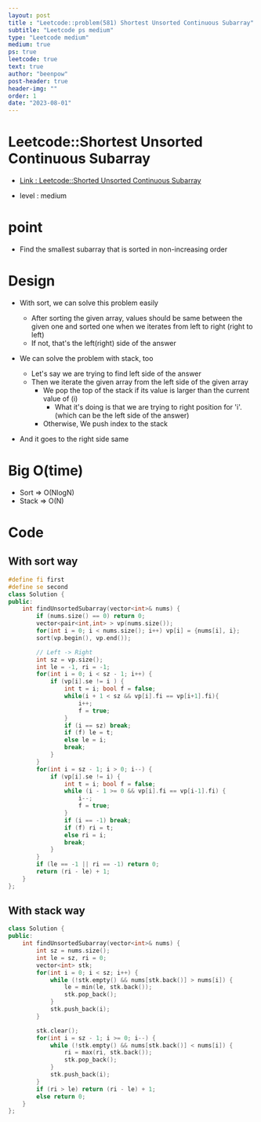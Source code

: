 ```yaml
---
layout: post
title : "Leetcode::problem(581) Shortest Unsorted Continuous Subarray"
subtitle: "Leetcode ps medium"
type: "Leetcode medium"
medium: true
ps: true
leetcode: true
text: true
author: "beenpow"
post-header: true
header-img: ""
order: 1
date: "2023-08-01"
---
```


# Leetcode::Shortest Unsorted Continuous Subarray
- [Link : Leetcode::Shorted Unsorted Continuous Subarray](https://leetcode.com/problems/shortest-unsorted-continuous-subarray/description/?envType=study-plan-v2&envId=google-spring-23-high-frequency)

- level : medium

# point
- Find the smallest subarray that is sorted in non-increasing order

# Design
- With sort, we can solve this problem easily
  - After sorting the given array, values should be same between the given one and sorted one when we iterates from left to right (right to left)
  - If not, that's the left(right) side of the answer

- We can solve the problem with stack, too
  - Let's say we are trying to find left side of the answer
  - Then we iterate the given array from the left side of the given array
    - We pop the top of the stack if its value is larger than the current value of (i)
      - What it's doing is that we are trying to right position for 'i'. (which can be the left side of the answer)
    - Otherwise, We push index to the stack
- And it goes to the right side same

# Big O(time)

- Sort   => O(NlogN)
- Stack  => O(N)

# Code

## With sort way

```cpp
#define fi first
#define se second
class Solution {
public:
    int findUnsortedSubarray(vector<int>& nums) {
        if (nums.size() == 0) return 0;
        vector<pair<int,int> > vp(nums.size());
        for(int i = 0; i < nums.size(); i++) vp[i] = {nums[i], i};
        sort(vp.begin(), vp.end());

        // Left -> Right
        int sz = vp.size();
        int le = -1, ri = -1;
        for(int i = 0; i < sz - 1; i++) {
            if (vp[i].se != i ) {
                int t = i; bool f = false;
                while(i + 1 < sz && vp[i].fi == vp[i+1].fi){
                    i++;
                    f = true;
                }
                if (i == sz) break;
                if (f) le = t;
                else le = i;
                break;
            }
        }
        for(int i = sz - 1; i > 0; i--) {
            if (vp[i].se != i) {
                int t = i; bool f = false;
                while (i - 1 >= 0 && vp[i].fi == vp[i-1].fi) {
                    i--;
                    f = true;
                }
                if (i == -1) break;
                if (f) ri = t;
                else ri = i;
                break;
            }
        }
        if (le == -1 || ri == -1) return 0;
        return (ri - le) + 1;
    }
};
```

## With stack way

```cpp
class Solution {
public:
    int findUnsortedSubarray(vector<int>& nums) {
        int sz = nums.size();
        int le = sz, ri = 0;
        vector<int> stk;
        for(int i = 0; i < sz; i++) {
            while (!stk.empty() && nums[stk.back()] > nums[i]) {
                le = min(le, stk.back());
                stk.pop_back();
            }
            stk.push_back(i);
        }

        stk.clear();
        for(int i = sz - 1; i >= 0; i--) {
            while (!stk.empty() && nums[stk.back()] < nums[i]) {
                ri = max(ri, stk.back());
                stk.pop_back();
            }
            stk.push_back(i);
        }
        if (ri > le) return (ri - le) + 1;
        else return 0;
    }
};
```
